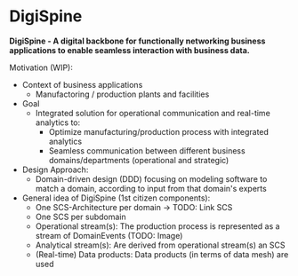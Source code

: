 # DigiSpine

__DigiSpine - A digital backbone for functionally networking business applications to enable seamless interaction with business data.__


Motivation (WIP):
- Context of business applications 
  - Manufactoring / production plants and facilities
- Goal
  - Integrated solution for operational communication and real-time analytics to: 
    - Optimize manufacturing/production process with integrated analytics 
    - Seamless communication between different business domains/departments (operational and strategic) 
- Design Approach: 
  - Domain-driven design (DDD) focusing on modeling software to match a domain, according to input from that domain's experts
- General idea of DigiSpine (1st citizen components):
  - One SCS-Architecture per domain -> TODO: Link SCS
  - One SCS per subdomain
  - Operational stream(s): The production process is represented as a stream of DomainEvents (TODO: Image)
  - Analytical stream(s): Are derived from operational stream(s) an SCS
  - (Real-time) Data products: Data products (in terms of data mesh) are used   
